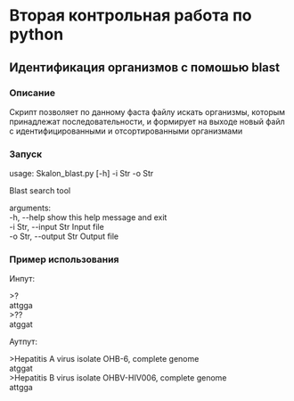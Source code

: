 # Вторая контрольная работа по python

## Идентификация организмов с помошью blast

### Описание
Скрипт позволяет по данному фаста файлу искать организмы, которым принадлежат последовательности, и формирует на выходе новый файл с идентифицированными и отсортированными организмами

### Запуск

usage: Skalon_blast.py [-h] -i Str -o Str

Blast search tool

   arguments:  
  -h, --help            show this help message and exit  
  -i Str, --input Str   Input file  
  -o Str, --output Str  Output file  


### Пример использования

Инпут:

\>?  
attgga  
\>??  
atggat  

Аутпут:

\>Hepatitis A virus isolate OHB-6, complete genome <unknown description>  
atggat  
\>Hepatitis B virus isolate OHBV-HIV006, complete genome <unknown description>  
attgga    
